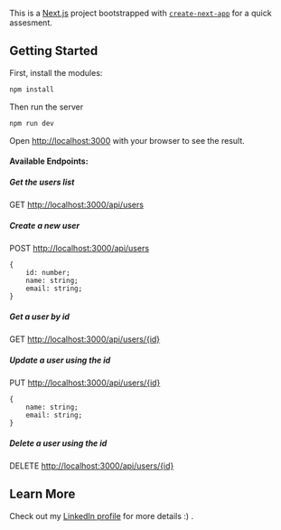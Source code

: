 This is a [Next.js](https://nextjs.org/) project bootstrapped with [`create-next-app`](https://github.com/vercel/next.js/tree/canary/packages/create-next-app) for a quick assesment.

## Getting Started

First, install the modules:

```bash
npm install
```
Then run the server
```bash
npm run dev
```

Open [http://localhost:3000](http://localhost:3000) with your browser to see the result.

#### Available Endpoints:

##### Get the users list
GET [http://localhost:3000/api/users](http://localhost:3000/api/users)

##### Create a new user
POST [http://localhost:3000/api/users](http://localhost:3000/api/users)
```
{
    id: number;
    name: string;
    email: string;
}
```

##### Get a user by id
GET [http://localhost:3000/api/users/{id}](http://localhost:3000/api/users/{id})

##### Update a user using the id
PUT [http://localhost:3000/api/users/{id}](http://localhost:3000/api/users/{id})
```
{
    name: string;
    email: string;
}
```

##### Delete a user using the id
DELETE [http://localhost:3000/api/users/{id}](http://localhost:3000/api/users/{id})



## Learn More
Check out my [LinkedIn profile](https://www.linkedin.com/in/oscarjesusrm/) for more details :) .
